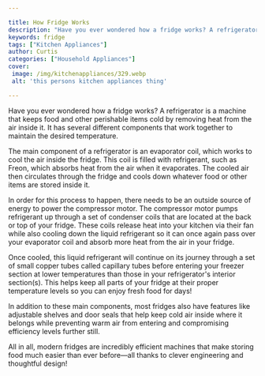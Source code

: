 ```yaml
---

title: How Fridge Works
description: "Have you ever wondered how a fridge works? A refrigerator is a machine that keeps food and other perishable items cold by removing...continue on"
keywords: fridge
tags: ["Kitchen Appliances"]
author: Curtis
categories: ["Household Appliances"]
cover: 
 image: /img/kitchenappliances/329.webp
 alt: 'this persons kitchen appliances thing'

---
```


Have you ever wondered how a fridge works? A refrigerator is a machine that keeps food and other perishable items cold by removing heat from the air inside it. It has several different components that work together to maintain the desired temperature.

The main component of a refrigerator is an evaporator coil, which works to cool the air inside the fridge. This coil is filled with refrigerant, such as Freon, which absorbs heat from the air when it evaporates. The cooled air then circulates through the fridge and cools down whatever food or other items are stored inside it.

In order for this process to happen, there needs to be an outside source of energy to power the compressor motor. The compressor motor pumps refrigerant up through a set of condenser coils that are located at the back or top of your fridge. These coils release heat into your kitchen via their fan while also cooling down the liquid refrigerant so it can once again pass over your evaporator coil and absorb more heat from the air in your fridge.

Once cooled, this liquid refrigerant will continue on its journey through a set of small copper tubes called capillary tubes before entering your freezer section at lower temperatures than those in your refrigerator's interior section(s). This helps keep all parts of your fridge at their proper temperature levels so you can enjoy fresh food for days! 

In addition to these main components, most fridges also have features like adjustable shelves and door seals that help keep cold air inside where it belongs while preventing warm air from entering and compromising efficiency levels further still. 
 
All in all, modern fridges are incredibly efficient machines that make storing food much easier than ever before—all thanks to clever engineering and thoughtful design!
